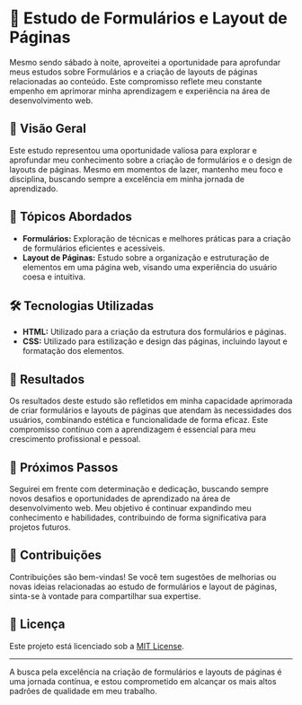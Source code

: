 # 📝 Estudo de Formulários e Layout de Páginas

Mesmo sendo sábado à noite, aproveitei a oportunidade para aprofundar meus estudos sobre Formulários e a criação de layouts de páginas relacionadas ao conteúdo. Este compromisso reflete meu constante empenho em aprimorar minha aprendizagem e experiência na área de desenvolvimento web.

## 🌟 Visão Geral

Este estudo representou uma oportunidade valiosa para explorar e aprofundar meu conhecimento sobre a criação de formulários e o design de layouts de páginas. Mesmo em momentos de lazer, mantenho meu foco e disciplina, buscando sempre a excelência em minha jornada de aprendizado.

## 💼 Tópicos Abordados

- **Formulários:** Exploração de técnicas e melhores práticas para a criação de formulários eficientes e acessíveis.
- **Layout de Páginas:** Estudo sobre a organização e estruturação de elementos em uma página web, visando uma experiência do usuário coesa e intuitiva.

## 🛠️ Tecnologias Utilizadas

- **HTML:** Utilizado para a criação da estrutura dos formulários e páginas.
- **CSS:** Utilizado para estilização e design das páginas, incluindo layout e formatação dos elementos.

## 📄 Resultados

Os resultados deste estudo são refletidos em minha capacidade aprimorada de criar formulários e layouts de páginas que atendam às necessidades dos usuários, combinando estética e funcionalidade de forma eficaz. Este compromisso contínuo com a aprendizagem é essencial para meu crescimento profissional e pessoal.

## 🚀 Próximos Passos

Seguirei em frente com determinação e dedicação, buscando sempre novos desafios e oportunidades de aprendizado na área de desenvolvimento web. Meu objetivo é continuar expandindo meu conhecimento e habilidades, contribuindo de forma significativa para projetos futuros.

## 🤝 Contribuições

Contribuições são bem-vindas! Se você tem sugestões de melhorias ou novas ideias relacionadas ao estudo de formulários e layout de páginas, sinta-se à vontade para compartilhar sua expertise.

## 📄 Licença

Este projeto está licenciado sob a [MIT License](LICENSE).

---

A busca pela excelência na criação de formulários e layouts de páginas é uma jornada contínua, e estou comprometido em alcançar os mais altos padrões de qualidade em meu trabalho.
